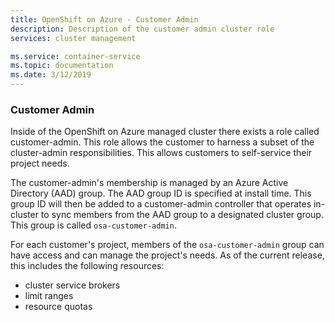 ```yaml
---
title: OpenShift on Azure - Customer Admin
description: Description of the customer admin cluster role
services: cluster management

ms.service: container-service
ms.topic: documentation
ms.date: 3/12/2019
---
```


### Customer Admin

Inside of the OpenShift on Azure managed cluster there exists a role called
customer-admin.  This role allows the customer to harness a subset of
the cluster-admin responsibilities.  This allows customers to self-service
their project needs.

The customer-admin's membership is managed by an Azure Active Directory (AAD)
group.  The AAD group ID is specified at install time.  This group ID will then
be added to a customer-admin controller that operates in-cluster to sync members
from the AAD group to a designated cluster group. This group is called 
`osa-customer-admin`.

For each customer's project, members of the `osa-customer-admin` group can have
access and can manage the project's needs. As of the current release, this 
includes the following resources:
- cluster service brokers
- limit ranges
- resource quotas
